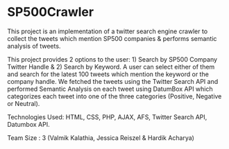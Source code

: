 # SP500Crawler

This project is an implementation of a twitter search engine crawler to collect the tweets which mention SP500 companies & performs semantic analysis of tweets.

This project provides 2 options to the user: 1) Search by SP500 Company Twitter Handle & 2) Search by Keyword. A user can select either of them and search for the latest 100 tweets which mention the keyword or the company handle. We fetched the tweets using the Twitter Search API and performed Semantic Analysis on each tweet using DatumBox API which categorizes each tweet into one of the three categories (Positive, Negative or Neutral).

Technologies Used: HTML, CSS, PHP, AJAX, AFS, Twitter Search API, Datumbox API.

Team Size : 3 (Valmik Kalathia, Jessica Reiszel & Hardik Acharya)
